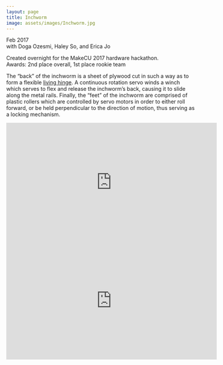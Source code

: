 ```yaml
---
layout: page
title: Inchworm
image: assets/images/Inchworm.jpg
---
```

Feb 2017<br>
with Doga Ozesmi, Haley So, and Erica Jo

Created overnight for the MakeCU 2017 hardware hackathon.<br>
Awards: 2nd place overall, 1st place rookie team

The “back” of the inchworm is a sheet of plywood cut in such a way as to form a flexible [living hinge](https://www.ponoko.com/blog/how-to-make/how-to-design-a-living-hinge/). A continuous rotation servo winds a winch which serves to flex and release the inchworm’s back, causing it to slide along the metal rails. Finally, the “feet” of the inchworm are comprised of plastic rollers which are controlled by servo motors in order to either roll forward, or be held perpendicular to the direction of motion, thus serving as a locking mechanism.

<iframe width="560" height="315" src="https://www.youtube.com/embed/IfFF9oWX17U?rel=0" frameborder="0" allow="autoplay; encrypted-media" allowfullscreen></iframe>

<iframe width="560" height="315" src="https://www.youtube.com/embed/k6DmN1Q-_F8?rel=0" frameborder="0" allow="autoplay; encrypted-media" allowfullscreen></iframe>